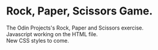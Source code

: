 # Rock, Paper, Scissors Game.
The Odin Projects's Rock, Paper and Scissors exercise.
<br>
Javascript working on the HTML file.
<br>
New CSS styles to come.
